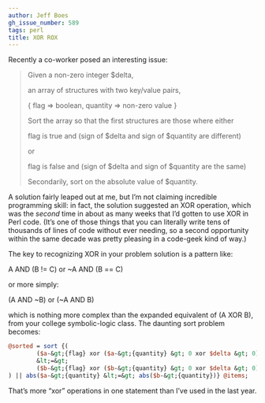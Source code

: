 ```yaml
---
author: Jeff Boes
gh_issue_number: 589
tags: perl
title: XOR ROX
---
```




Recently a co-worker posed an interesting issue:

> Given a non-zero integer $delta,
> 
> 
> 
> an array of structures with two key/value pairs,
> 
> { flag => boolean, quantity => non-zero value }
> 
> 
> 
> Sort the array so that the first structures are those where either
> 
> 
> 
> flag is true and (sign of $delta and sign of $quantity are different)
> 
> or
> 
> flag is false and (sign of $delta and sign of $quantity are the same)
> 
> 
> 
> Secondarily, sort on the absolute value of $quantity.
> 
> 

A solution fairly leaped out at me, but I’m not claiming incredible programming skill: in fact, the solution suggested an XOR operation, which was the *second* time in about as many weeks that I’d gotten to use XOR in Perl code. (It’s one of those things that you can literally write tens of thousands of lines of code without ever needing, so a second opportunity within the same decade was pretty pleasing in a code-geek kind of way.)

The key to recognizing XOR in your problem solution is a pattern like:

A AND (B != C) or ~A AND (B == C)

or more simply:

(A AND ~B) or (~A AND B)

which is nothing more complex than the expanded equivalent of (A XOR B), from your college symbolic-logic class. The daunting sort problem becomes:

```perl
@sorted = sort {(
        ($a-&gt;{flag} xor ($a-&gt;{quantity} &gt; 0 xor $delta &gt; 0))
        &lt;=&gt;
        ($b-&gt;{flag} xor ($b-&gt;{quantity} &gt; 0 xor $delta &gt; 0))
) || abs($a-&gt;{quantity} &lt;=&gt; abs($b-&gt;{quantity})} @items;
```

That’s more “xor” operations in one statement than I’ve used in the last year.


